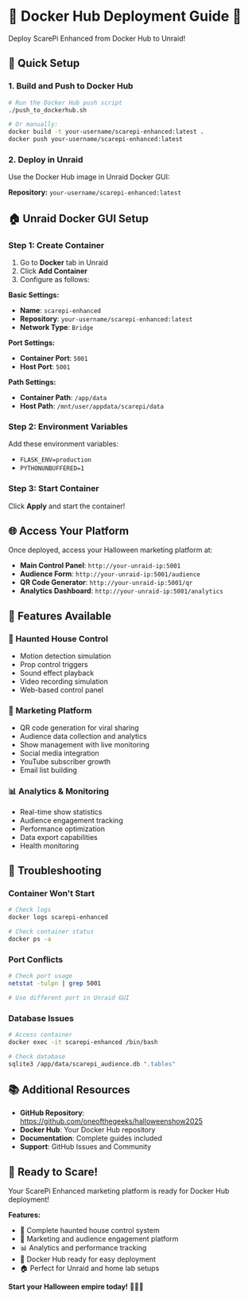 # 🐳 Docker Hub Deployment Guide 🎃

Deploy ScarePi Enhanced from Docker Hub to Unraid!

## 🚀 Quick Setup

### 1. Build and Push to Docker Hub
```bash
# Run the Docker Hub push script
./push_to_dockerhub.sh

# Or manually:
docker build -t your-username/scarepi-enhanced:latest .
docker push your-username/scarepi-enhanced:latest
```

### 2. Deploy in Unraid
Use the Docker Hub image in Unraid Docker GUI:

**Repository:** `your-username/scarepi-enhanced:latest`

## 🏠 Unraid Docker GUI Setup

### Step 1: Create Container
1. Go to **Docker** tab in Unraid
2. Click **Add Container**
3. Configure as follows:

**Basic Settings:**
- **Name**: `scarepi-enhanced`
- **Repository**: `your-username/scarepi-enhanced:latest`
- **Network Type**: `Bridge`

**Port Settings:**
- **Container Port**: `5001`
- **Host Port**: `5001`

**Path Settings:**
- **Container Path**: `/app/data`
- **Host Path**: `/mnt/user/appdata/scarepi/data`

### Step 2: Environment Variables
Add these environment variables:
- `FLASK_ENV=production`
- `PYTHONUNBUFFERED=1`

### Step 3: Start Container
Click **Apply** and start the container!

## 🌐 Access Your Platform

Once deployed, access your Halloween marketing platform at:

- **Main Control Panel**: `http://your-unraid-ip:5001`
- **Audience Form**: `http://your-unraid-ip:5001/audience`
- **QR Code Generator**: `http://your-unraid-ip:5001/qr`
- **Analytics Dashboard**: `http://your-unraid-ip:5001/analytics`

## 🎯 Features Available

### 🎃 Haunted House Control
- Motion detection simulation
- Prop control triggers
- Sound effect playback
- Video recording simulation
- Web-based control panel

### 📱 Marketing Platform
- QR code generation for viral sharing
- Audience data collection and analytics
- Show management with live monitoring
- Social media integration
- YouTube subscriber growth
- Email list building

### 📊 Analytics & Monitoring
- Real-time show statistics
- Audience engagement tracking
- Performance optimization
- Data export capabilities
- Health monitoring

## 🔧 Troubleshooting

### Container Won't Start
```bash
# Check logs
docker logs scarepi-enhanced

# Check container status
docker ps -a
```

### Port Conflicts
```bash
# Check port usage
netstat -tulpn | grep 5001

# Use different port in Unraid GUI
```

### Database Issues
```bash
# Access container
docker exec -it scarepi-enhanced /bin/bash

# Check database
sqlite3 /app/data/scarepi_audience.db ".tables"
```

## 📚 Additional Resources

- **GitHub Repository**: https://github.com/oneofthegeeks/halloweenshow2025
- **Docker Hub**: Your Docker Hub repository
- **Documentation**: Complete guides included
- **Support**: GitHub Issues and Community

## 🎃 Ready to Scare!

Your ScarePi Enhanced marketing platform is ready for Docker Hub deployment!

**Features:**
- 🎃 Complete haunted house control system
- 📱 Marketing and audience engagement platform
- 📊 Analytics and performance tracking
- 🐳 Docker Hub ready for easy deployment
- 🏠 Perfect for Unraid and home lab setups

**Start your Halloween empire today!** 👻🦇✨
